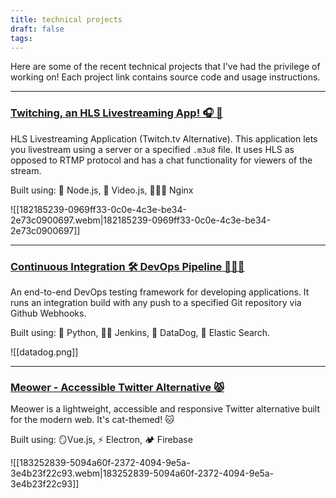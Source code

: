 ```yaml
---
title: technical projects
draft: false
tags:
---
```


Here are some of the recent technical projects that I've had the privilege of working on! Each project link contains source code and usage instructions.

---

### [Twitching, an HLS Livestreaming App! 🎧 🔌](https://github.com/abenav4/Twitching-Livestream-App)  

HLS Livestreaming Application (Twitch.tv Alternative). This application lets you livestream using a server or a specified `.m3u8` file. It uses HLS as opposed to RTMP protocol and has a chat functionality for viewers of the stream.

Built using: 🍃 Node.js, 🎥 Video.js, 👨🏿‍🔧 Nginx

![[182185239-0969ff33-0c0e-4c3e-be34-2e73c0900697.webm|182185239-0969ff33-0c0e-4c3e-be34-2e73c0900697]]

---
### [Continuous Integration 🛠️ DevOps Pipeline 👨🏿‍🔧](https://github.com/abenav4/Continuous-Integration-DevOps-Pipeline)  

An end-to-end DevOps testing framework for developing applications. It runs an integration build with any push to a specified Git repository via Github Webhooks.

Built using: 🐍 Python, 👨🏻 Jenkins, 🐶 DataDog, 🔎 Elastic Search.

![[datadog.png]]

---
### [Meower - Accessible Twitter Alternative 😾](https://github.com/abenav4/Meower-Twitter-Alternative)
Meower is a lightweight, accessible and responsive Twitter alternative built for the modern web. It's cat-themed! 🐱

Built using: 🪞Vue.js, ⚡ Electron, 🏕️ Firebase

![[183252839-5094a60f-2372-4094-9e5a-3e4b23f22c93.webm|183252839-5094a60f-2372-4094-9e5a-3e4b23f22c93]]